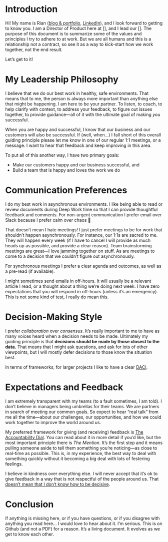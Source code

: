 # Introduction

Hi! My name is Rian ([blog & portfolio](https://elezea.com/), [LinkedIn](http://www.linkedin.com/in/rianvdm)), and I look forward to getting to know you. I am a Director of Product here at [], and I lead our []. The purpose of this document is to summarize some of the values and principles I try to adhere to at work. But we are all humans and this is a relationship not a contract, so see it as a way to kick-start how we work together, not the end result.

Let’s get to it!


# My Leadership Philosophy

I believe that we do our best work in healthy, safe environments. That means that to me, the person is always more important than anything else that might be happening. I am here to be your partner. To listen, to coach, to help clarify with context, to address your feedback, to figure out issues together, to provide guidance—all of it with the ultimate goal of making _you_ successful.

When you are happy and successful, I know that our business and our customers will also be successful. If (well, when...) I fall short of this overall guiding principle please let me know in one of our regular 1:1 meetings, or a message. I want to hear that feedback and keep improving in this area. 

To put all of this another way, I have two primary goals:

* Make our customers happy and our business successful, and
* Build a team that is happy and loves the work we do

# Communication Preferences

I do my best work in asynchronous environments. I like being able to read or review documents during Deep Work time so that I can provide thoughtful feedback and comments. For non-urgent communication I prefer email over Slack because I prefer calm over chaos 🫠

That doesn’t mean I hate meetings! I just prefer meetings to be for work that shouldn’t happen asynchronously. For instance, our 1:1s are sacred to me. They will happen every week (if I have to cancel I will provide as much heads up as possible, and provide a clear reason). Team brainstorming meetings are great—I love jamming together on stuff. As are meetings to come to a decision that we couldn’t figure out asynchronously.

For synchronous meetings I prefer a clear agenda and outcomes, as well as a pre-read (if available).

I might sometimes send emails in off-hours. It will usually be a relevant article I read, or a thought about a thing we’re doing next week. I have zero expectations that you will respond in off-hours (unless it’s an emergency). This is not some kind of test, I really do mean this.

# Decision-Making Style

I prefer _collaboration_ over _consensus_. It’s really important to me to have as many voices heard when a decision needs to be made. Ultimately my guiding principle is that **decisions should be made by those closest to the data.** That means that I might ask questions, and ask for lots of other viewpoints, but I will mostly defer decisions to those know the situation best.

In terms of frameworks, for larger projects I like to have a clear [DACI](/processes/daci.md).

# Expectations and Feedback

I am extremely transparent with my teams (to a fault sometimes, I am told). I don’t believe in managers being umbrellas for their teams. We are partners in search of meeting our common goals. So expect to hear “real talk” from me all the time—about our challenges, our opportunities, and how we could work together to improve the world around us.

My preferred framework for giving (and receiving) feedback is [The Accountability Dial](https://gregharrod.com/how-to-use-a-powerful-tool-the-accountability-dial/). You can read about it in more detail if you’d like, but the most important principle there is _The Mention_. It’s the first step and it means pulling someone aside to tell them something you’re noticing—as close to real-time as possible. This is, in my experience, the best way to deal with something quickly without it becoming a big deal with lots of festering feelings.

I believe in kindness over everything else. I will never accept that it’s ok to give feedback in a way that is not respectful of the people around us. That [doesn’t mean that I don’t know how to be decisive](https://elezea.com/2024/03/on-kindness-and-decisiveness/).

# Conclusion

If anything is missing here, or if you have questions, or if you disagree with anything you read here... I would love to hear about it. I’m serious. This is on Github (and not a PDF) for a reason. It’s a living document. It evolves as we get to know each other.